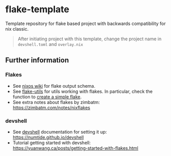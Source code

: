 # flake-template

Template repository for flake based project with backwards compatibility for nix
classic.

> After initiating project with this template, change the project name in
> `devshell.toml` and `overlay.nix`

## Further information

### Flakes

- See [nixos wiki](https://nixos.wiki/wiki/Flakes) for flake output schema.
- See [flake-utils](https://github.com/numtide/flake-utils) for utils working
  with flakes. In particular, check the function to
  [create a simple flake](https://github.com/numtide/flake-utils#simpleflake---attrs---attrs).
- See extra notes about flakes by zimbatm: https://zimbatm.com/notes/nixflakes

### devshell

- See [devshell](https://github.com/numtide/devshell) documentation for setting
  it up: https://numtide.github.io/devshell
- Tutorial getting started with devshell:
  https://yuanwang.ca/posts/getting-started-with-flakes.html
